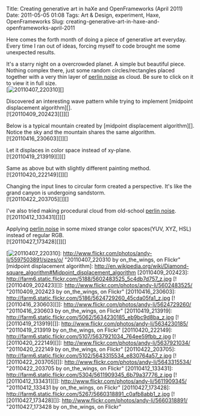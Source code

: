 Title: Creating generative art in haXe and OpenFrameworks (April 2011)
Date: 2011-05-05 01:08
Tags: Art &amp; Design, experiment, Haxe, OpenFrameworks
Slug: creating-generative-art-in-haxe-and-openframeworks-april-2011

Here comes the forth month of doing a piece of generative art everyday.
Every time I ran out of ideas, forcing myself to code brought me some
unexpected results.

It's a starry night on a overcrowded planet. A simple but beautiful
piece. Nothing complex there, just some random circles/rectangles placed
together with a very thin layer of [perlin noise][] as cloud. Be sure to
click on it to view it in full size.  
[![20110407\_220310][]][]

Discovered an interesting wave pattern while trying to implement
[midpoint displacement algorithm][].  
[![20110409\_202423][]][]

Below is a typical mountain created by [midpoint displacement
algorithm][]. Notice the sky and the mountain shares the same
algorithm.  
[![20110416\_230603][]][]

Let it displaces in color space instead of xy-plane.  
[![20110419\_213919][]][]

Same as above but with slightly different painting method.  
[![20110420\_222149][]][]

Changing the input lines to circular form created a perspective. It's
like the grand canyon is undergoing sandstorm.  
[![20110422\_203705][]][]

I've also tried making procedural cloud from old-school [perlin
noise][].  
[![20110412\_133431][]][]

Applying [perlin noise][] in some mixed strange color spaces(YUV, XYZ,
HSL) instead of regular RGB.  
[![20110427\_173428][]][]

  [perlin noise]: http://en.wikipedia.org/wiki/Perlin_noise
  [20110407\_220310]: http://farm6.static.flickr.com/5107/5597503891_c655e38350_z.jpg
  [![20110407\_220310][]]: http://www.flickr.com/photos/andy-li/5597503891/sizes/o/
    "20110407_220310 by on_the_wings, on Flickr"
  [midpoint displacement algorithm]: http://en.wikipedia.org/wiki/Diamond-square_algorithm#Midpoint_displacement_algorithm
  [20110409\_202423]: http://farm6.static.flickr.com/5188/5602483525_5c4db7d757_z.jpg
  [![20110409\_202423][]]: http://www.flickr.com/photos/andy-li/5602483525/
    "20110409_202423 by on_the_wings, on Flickr"
  [20110416\_230603]: http://farm6.static.flickr.com/5186/5624729260_45cda05fa1_z.jpg
  [![20110416\_230603][]]: http://www.flickr.com/photos/andy-li/5624729260/
    "20110416_230603 by on_the_wings, on Flickr"
  [20110419\_213919]: http://farm6.static.flickr.com/5062/5634230185_eb9bc9d8ba_z.jpg
  [![20110419\_213919][]]: http://www.flickr.com/photos/andy-li/5634230185/
    "20110419_213919 by on_the_wings, on Flickr"
  [20110420\_222149]: http://farm6.static.flickr.com/5107/5637921034_764ee59fbb_z.jpg
  [![20110420\_222149][]]: http://www.flickr.com/photos/andy-li/5637921034/
    "20110420_222149 by on_the_wings, on Flickr"
  [20110422\_203705]: http://farm6.static.flickr.com/5102/5643315534_e830764a57_z.jpg
  [![20110422\_203705][]]: http://www.flickr.com/photos/andy-li/5643315534/
    "20110422_203705 by on_the_wings, on Flickr"
  [20110412\_133431]: http://farm6.static.flickr.com/5304/5611909345_6b79a37776_z.jpg
  [![20110412\_133431][]]: http://www.flickr.com/photos/andy-li/5611909345/
    "20110412_133431 by on_the_wings, on Flickr"
  [20110427\_173428]: http://farm6.static.flickr.com/5267/5660318891_c0afb8abb1_z.jpg
  [![20110427\_173428][]]: http://www.flickr.com/photos/andy-li/5660318891/
    "20110427_173428 by on_the_wings, on Flickr"
